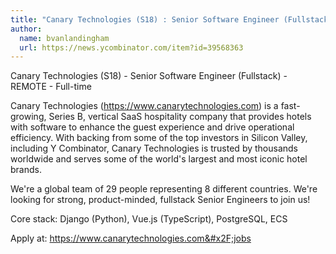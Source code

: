 ```yaml
---
title: "Canary Technologies (S18) : Senior Software Engineer (Fullstack)"
author:
  name: bvanlandingham
  url: https://news.ycombinator.com/item?id=39568363
---
```

Canary Technologies (S18) - Senior Software Engineer (Fullstack) - REMOTE - Full-time

Canary Technologies (<a href="https:&#x2F;&#x2F;www.canarytechnologies.com" rel="nofollow">https:&#x2F;&#x2F;www.canarytechnologies.com</a>) is a fast-growing, Series B, vertical SaaS hospitality company that provides hotels with software to enhance the guest experience and drive operational efficiency. With backing from some of the top investors in Silicon Valley, including Y Combinator, Canary Technologies is trusted by thousands worldwide and serves some of the world&#x27;s largest and most iconic hotel brands.

We&#x27;re a global team of 29 people representing 8 different countries. We&#x27;re looking for strong, product-minded, fullstack Senior Engineers to join us!

Core stack: Django (Python), Vue.js (TypeScript), PostgreSQL, ECS

Apply at: <a href="https:&#x2F;&#x2F;www.canarytechnologies.com&#x2F;jobs" rel="nofollow">https:&#x2F;&#x2F;www.canarytechnologies.com&#x2F;jobs</a>
